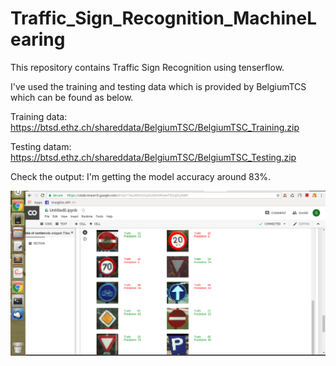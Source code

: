 # Traffic_Sign_Recognition_MachineLearing
This repository contains Traffic Sign Recognition using tenserflow.

I've used the training and testing data which is provided by BelgiumTCS which can be found as below.

Training data:
https://btsd.ethz.ch/shareddata/BelgiumTSC/BelgiumTSC_Training.zip

Testing datam:
https://btsd.ethz.ch/shareddata/BelgiumTSC/BelgiumTSC_Testing.zip

Check the output:
I'm getting the model accuracy around 83%. 


![alt-image](https://github.com/juhilsomaiya/Traffic_Sign_Recognition_MachineLearing/blob/master/output.png)
